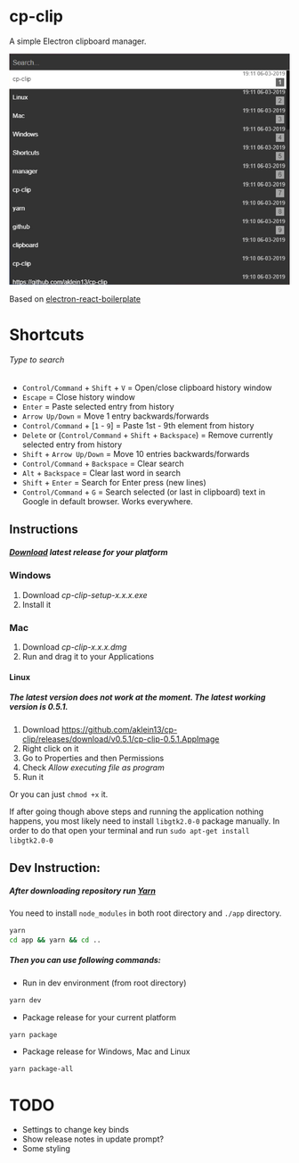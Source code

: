 # cp-clip
A simple Electron clipboard manager.

![App](./docs/app.jpg)

Based on [electron-react-boilerplate](https://github.com/chentsulin/electron-react-boilerplate)

# Shortcuts
###### Type to search

- `Control/Command` + `Shift` + `V` = Open/close clipboard history window
- `Escape` = Close history window
- `Enter` = Paste selected entry from history
- `Arrow Up/Down` = Move 1 entry backwards/forwards
- `Control/Command` + [`1` - `9`] = Paste 1st - 9th element from history
- `Delete` or (`Control/Command` + `Shift` + `Backspace`) = Remove currently selected entry from history
- `Shift` + `Arrow Up/Down` = Move 10 entries backwards/forwards
- `Control/Command` + `Backspace` = Clear search
- `Alt` + `Backspace` = Clear last word in search
- `Shift` + `Enter` = Search for Enter press (new lines)
- `Control/Command` + `G` = Search selected (or last in clipboard) text in Google in default browser. Works everywhere.

## Instructions
##### [Download](https://github.com/aklein13/cp-clip/releases/latest) latest release for your platform
### Windows
1. Download <i>cp-clip-setup-x.x.x.exe</i>
2. Install it
### Mac
1. Download <i>cp-clip-x.x.x.dmg</i>
2. Run and drag it to your Applications
#### Linux
##### The latest version does not work at the moment. The latest working version is 0.5.1.
1. Download https://github.com/aklein13/cp-clip/releases/download/v0.5.1/cp-clip-0.5.1.AppImage
2. Right click on it
3. Go to Properties and then Permissions
4. Check <i>Allow executing file as program</i>
5. Run it

Or you can just `chmod +x` it.

If after going though above steps and running the application nothing happens, 
you most likely need to install `libgtk2.0-0` package manually.
In order to do that open your terminal and run `sudo apt-get install libgtk2.0-0`

## Dev Instruction:
##### After downloading repository run [Yarn](https://yarnpkg.com/)
You need to install `node_modules` in both root directory and `./app` directory.
```bash
yarn
cd app && yarn && cd ..
```
##### Then you can use following commands:
- Run in dev environment (from root directory)
```bash
yarn dev
```
- Package release for your current platform
```bash
yarn package
```
- Package release for Windows, Mac and Linux
```bash
yarn package-all
```

# TODO
- Settings to change key binds
- Show release notes in update prompt?
- Some styling
